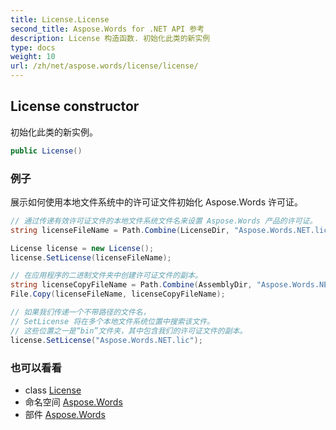 ```yaml
---
title: License.License
second_title: Aspose.Words for .NET API 参考
description: License 构造函数. 初始化此类的新实例
type: docs
weight: 10
url: /zh/net/aspose.words/license/license/
---
```

## License constructor

初始化此类的新实例。

```csharp
public License()
```

### 例子

展示如何使用本地文件系统中的许可证文件初始化 Aspose.Words 许可证。

```csharp
// 通过传递有效许可证文件的本地文件系统文件名来设置 Aspose.Words 产品的许可证。
string licenseFileName = Path.Combine(LicenseDir, "Aspose.Words.NET.lic");

License license = new License();
license.SetLicense(licenseFileName);

// 在应用程序的二进制文件夹中创建许可证文件的副本。
string licenseCopyFileName = Path.Combine(AssemblyDir, "Aspose.Words.NET.lic");
File.Copy(licenseFileName, licenseCopyFileName);

// 如果我们传递一个不带路径的文件名，
// SetLicense 将在多个本地文件系统位置中搜索该文件。
// 这些位置之一是“bin”文件夹，其中包含我们的许可证文件的副本。
license.SetLicense("Aspose.Words.NET.lic");
```

### 也可以看看

* class [License](../)
* 命名空间 [Aspose.Words](../../license/)
* 部件 [Aspose.Words](../../../)


